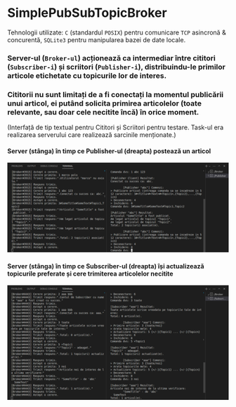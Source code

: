 # SimplePubSubTopicBroker
Tehnologii utilizate: `C` (standardul `POSIX`) pentru comunicare `TCP` asincronă & concurentă, `SQLite3` pentru manipularea bazei de date locale.

### Server-ul (`Broker-ul`) acționează ca intermediar între cititori (`Subscriber-i`) și scriitori (`Publisher-i`), distribuindu-le primilor articole etichetate cu topicurile lor de interes.
### Cititorii nu sunt limitați de a fi conectați la momentul publicării unui articol, ei putând solicita primirea articolelor (toate relevante, sau doar cele necitite încă) în orice moment.

(Interfață de tip textual pentru Cititori și Scriitori pentru testare. Task-ul era realizarea serverului care realizează sarcinile menționate.)

#### Server (stânga) în timp ce Publisher-ul (dreapta) postează un articol
![Publisher Use-Case](/images/publisherUsage.png)
#### Server (stânga) în timp ce Subscriber-ul (dreapta) își actualizează topicurile preferate și cere trimiterea articolelor necitite
![Subscriber Use-Case](/images/subscriberUsage.png)
